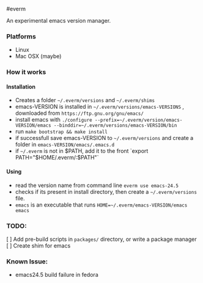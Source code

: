 #everm

An experimental emacs version manager.

### Platforms
- Linux
- Mac OSX (maybe)
 
### How it works

#### Installation
- Creates a folder `~/.everm/versions` and `~/.everm/shims` 
- emacs-VERSION is installed in `~/.everm/versions/emacs-VERSIONS` , downloaded from `https://ftp.gnu.org/gnu/emacs/`
- install emacs with `./configure --prefix=~/.everm/version/emacs-VERSION/emacs --binddir=~/.everm/versions/emacs-VERSION/bin`
- run `make bootstrap && make install`
- if successfull save emacs-VERSION to `~/.everm/versions` and create a folder in `emacs-VERSION/emacs/.emacs.d` 
- if `~/.everm` is not in $PATH, add it to the front `export PATH="$HOME/.everm/:$PATH"`

#### Using
- read the version name from command line `everm use emacs-24.5`
- checks if its present in install directory, then create a `~/.everm/versions` file.
- `emacs` is an executable that runs `HOME=~/.everm/emacs-VERSION/emacs emacs` 

### TODO:
[ ] Add pre-build scripts in `packages/` directory, or write a package manager
[ ] Create shim for emacs

### Known Issue:
- emacs24.5 build failure in fedora

